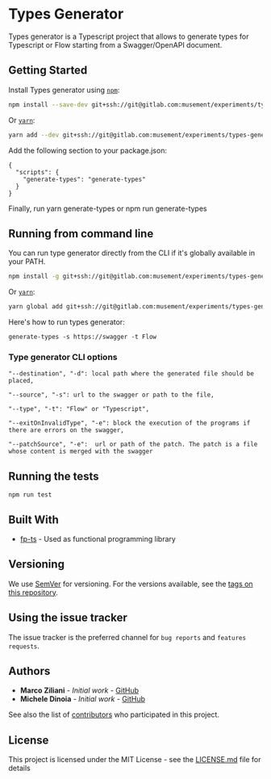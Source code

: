 # Types Generator

Types generator is a Typescript project that allows to generate types for Typescript or Flow starting from a Swagger/OpenAPI document.

## Getting Started

Install Types generator using [`npm`](https://www.npmjs.com/):

```bash
npm install --save-dev git+ssh://git@gitlab.com:musement/experiments/types-generator.git
```

Or [`yarn`](https://yarnpkg.com/en/package):

```bash
yarn add --dev git+ssh://git@gitlab.com:musement/experiments/types-generator.git
```

Add the following section to your package.json:
```
{
  "scripts": {
    "generate-types": "generate-types"
  }
}
```
Finally, run yarn generate-types or npm run generate-types

## Running from command line

You can run type generator directly from the CLI if it's globally available in your PATH.

```bash
npm install -g git+ssh://git@gitlab.com:musement/experiments/types-generator.git
```

Or [`yarn`](https://yarnpkg.com/en/package):

```bash
yarn global add git+ssh://git@gitlab.com:musement/experiments/types-generator.git
```

Here's how to run types generator:

```
generate-types -s https://swagger -t Flow
```

### Type generator CLI options

```
"--destination", "-d": local path where the generated file should be placed,
```
```
"--source", "-s": url to the swagger or path to the file,
```
```
"--type", "-t": "Flow" or "Typescript",
```
```
"--exitOnInvalidType", "-e": block the execution of the programs if there are errors on the swagger,
```
```
"--patchSource", "-e":  url or path of the patch. The patch is a file whose content is merged with the swagger
```


## Running the tests

```
npm run test
```

## Built With

* [fp-ts](https://github.com/gcanti/fp-tsa) - Used as functional programming library

<!-- ## Contributing

Please read [CONTRIBUTING.md](https://gist.github.com/PurpleBooth/b24679402957c63ec426) for details on our code of conduct, and the process for submitting pull requests to us. -->

## Versioning

We use [SemVer](http://semver.org/) for versioning. For the versions available, see the [tags on this repository](https://gitlab.com/musement/experiments/types-generator/-/tags).

## Using the issue tracker

The issue tracker is the preferred channel for `bug reports` and `features requests`.

## Authors

* **Marco Ziliani** - *Initial work* - [GitHub](https://github.com/zi)
* **Michele Dinoia** - *Initial work* - [GitHub](https://github.com/dinoiam)

See also the list of [contributors](https://gitlab.com/musement/experiments/types-generator/-/graphs/master) who participated in this project.

## License

This project is licensed under the MIT License - see the [LICENSE.md](./LICENSE.md) file for details
